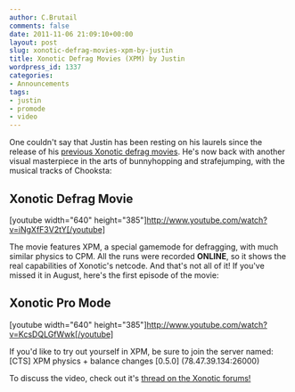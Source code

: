 ```yaml
---
author: C.Brutail
comments: false
date: 2011-11-06 21:09:10+00:00
layout: post
slug: xonotic-defrag-movies-xpm-by-justin
title: Xonotic Defrag Movies (XPM) by Justin
wordpress_id: 1337
categories:
- Announcements
tags:
- justin
- promode
- video
---
```


One couldn't say that Justin has been resting on his laurels since the release of his [previous Xonotic defrag movies](http://www.xonotic.org/2011/06/two-vids-by-justin/). He's now back with another visual masterpiece in the arts of bunnyhopping and strafejumping, with the musical tracks of Chooksta:

## Xonotic Defrag Movie

[youtube width="640" height="385"]http://www.youtube.com/watch?v=iNgXfF3V2tY[/youtube]

The movie features XPM, a special gamemode for defragging, with much similar physics to CPM. All the runs were recorded **ONLINE**, so it shows the real capabilities of Xonotic's netcode.
And that's not all of it! If you've missed it in August, here's the first episode of the movie:

## Xonotic Pro Mode

[youtube width="640" height="385"]http://www.youtube.com/watch?v=KcsDQLGfWwk[/youtube]

If you'd like to try out yourself in XPM, be sure to join the server named:
[CTS] XPM physics + balance changes [0.5.0] (78.47.39.134:26000)

To discuss the video, check out it's [thread on the Xonotic forums!](http://forums.xonotic.org/showthread.php?tid=2281)
